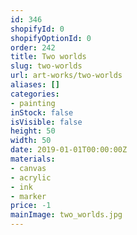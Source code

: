 ```yaml
---
id: 346
shopifyId: 0
shopifyOptionId: 0
order: 242
title: Two worlds
slug: two-worlds
url: art-works/two-worlds
aliases: []
categories:
- painting
inStock: false
isVisible: false
height: 50
width: 50
date: 2019-01-01T00:00:00Z
materials:
- canvas
- acrylic
- ink
- marker
price: -1
mainImage: two_worlds.jpg
---
```

